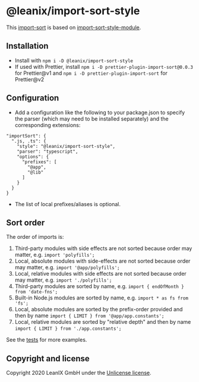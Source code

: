 # @leanix/import-sort-style

This [import-sort](https://github.com/renke/import-sort) is based on [import-sort-style-module](https://github.com/renke/import-sort/tree/master/packages/import-sort-style-module).

## Installation

- Install with `npm i -D @leanix/import-sort-style`
- If used with Prettier, install `npm i -D prettier-plugin-import-sort@0.0.3` for Prettier@v1 and `npm i -D prettier-plugin-import-sort` for Prettier@v2

## Configuration

- Add a configuration like the following to your package.json to specify the parser (which may need to be installed separately) and the corresponding extensions:

```
"importSort": {
  ".js, .ts": {
    "style": "@leanix/import-sort-style",
    "parser": "typescript",
    "options": {
      "prefixes": [
        "@app",
        "@lib"
      ]
    }
  }
}
```
- The list of local prefixes/aliases is optional. 

## Sort order

The order of imports is:

1. Third-party modules with side effects are not sorted because order may matter, e.g. `import 'polyfills';`
2. Local, absolute modules with side-effects are not sorted because order may matter, e.g. `import '@app/polyfills';`
3. Local, relative modules with side effects are not sorted because order may matter, e.g. `import './polyfills';`
4. Third-party modules are sorted by name, e.g. `import { endOfMonth } from 'date-fns';`
5. Built-in Node.js modules are sorted by name, e.g. `import * as fs from 'fs';`
6. Local, absolute modules are sorted by the prefix-order provided and then by name `import { LIMIT } from '@app/app.constants';`
7. Local, relative modules are sorted by "relative depth" and then by name `import { LIMIT } from './app.constants';`

See the [tests](./test/main.spec.ts) for more examples.

## Copyright and license

Copyright 2020 LeanIX GmbH under the [Unlicense license](LICENSE).
